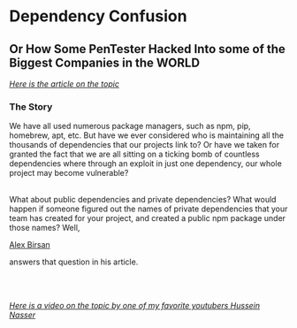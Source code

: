 # Dependency Confusion
## Or How Some PenTester Hacked Into some of the Biggest Companies in the WORLD

[_Here is the article on the topic_](https://medium.com/@alex.birsan/dependency-confusion-4a5d60fec610)

### The Story

We have all used numerous package managers, such as npm, pip, homebrew, apt, etc.
But have we ever considered who is maintaining all the thousands of dependencies that our projects link to? Or have we taken for granted the fact that we are all sitting on a ticking bomb of countless dependencies where through an exploit in just one dependency, our whole project may become vulnerable?

<br/>
What about public dependencies and private dependencies? What would happen if someone figured out the names of private dependencies that your team has created for your project, and created a public npm package under those names? Well, 

[Alex Birsan](https://twitter.com/alxbrsn) 

answers that question in his article.

<br/>
<br/>

[_Here is a video on the topic by one of my favorite youtubers Hussein Nasser_](https://www.youtube.com/watch?v=43g3PF-e4ik)